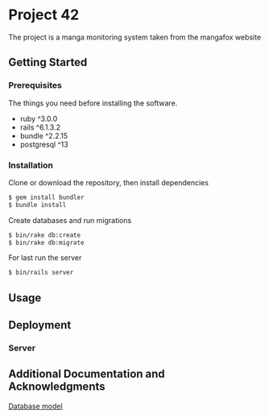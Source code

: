 # Project 42

The project is a manga monitoring system taken from the mangafox website

## Getting Started

### Prerequisites

The things you need before installing the software.

* ruby ^3.0.0
* rails ^6.1.3.2
* bundle ^2.2.15
* postgresql ^13 

### Installation

Clone or download the repository, then install dependencies
```bash
$ gem install bundler
$ bundle install
```
Create databases and run migrations
```bash 
$ bin/rake db:create
$ bin/rake db:migrate
```

For last run the server
```bash
$ bin/rails server
```

## Usage

## Deployment

### Server

## Additional Documentation and Acknowledgments
[Database model](docs/database/db_model.png)
